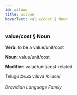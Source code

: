 ```yaml
---
id: wilüwo
title: wilüwo
hoverText: value/cost § Noun
---
```


### value/cost § Noun

**Verb**: to be a value/unit/cost

**Noun**: value/unit/cost

**Modifier**: value/unit/cost-related

Telugu విలువ viluva /ʋiluʋa/

*Dravidian Language Family*